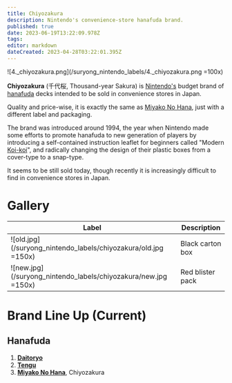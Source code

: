```yaml
---
title: Chiyozakura
description: Nintendo's convenience-store hanafuda brand.
published: true
date: 2023-06-19T13:22:09.978Z
tags: 
editor: markdown
dateCreated: 2023-04-28T03:22:01.395Z
---
```


![4._chiyozakura.png](/suryong_nintendo_labels/4._chiyozakura.png =100x)

**Chiyozakura** (千代桜, Thousand-year Sakura) is [Nintendo's](/en/hanafuda/manufacturers/nintendo) budget brand of [hanafuda](/en/hanafuda) decks intended to be sold in convenience stores in Japan. 

Quality and price-wise, it is exactly the same as [Miyako No Hana](/en/hanafuda/manufacturers/nintendo/miyako_no_hana), just with a different label and packaging.

The brand was introduced around 1994, the year when Nintendo made some efforts to promote hanafuda to new generation of players by introducing a self-contained instruction leaflet for beginners called "Modern [Koi-koi](/en/hanafuda/games/koi-koi)", and radically changing the design of their plastic boxes from a cover-type to a snap-type.

It seems to be still sold today, though recently it is increasingly difficult to find in convenience stores in Japan.

# Gallery
| Label | Description |
| --- | --- |
|![old.jpg](/suryong_nintendo_labels/chiyozakura/old.jpg =150x)|Black carton box|
|![new.jpg](/suryong_nintendo_labels/chiyozakura/new.jpg =150x)|Red blister pack|

# Brand Line Up (Current)
## Hanafuda
1. [**Daitoryo**](/en/hanafuda/manufacturers/nintendo/daitoryo)
2. [**Tengu**](/en/hanafuda/manufacturers/nintendo/tengu)
3. [**Miyako No Hana**](/en/hanafuda/manufacturers/nintendo/miyako_no_hana), Chiyozakura